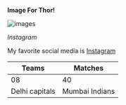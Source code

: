 **Image For Thor!**


![images](http://maxblizz.com/wp-content/uploads/2022/01/thor.jpg)

_Instagram_

My favorite social media is [Instagram](https://instagram.com)

| Teams | Matches |
| --- |  --- |
| 08 | 40 |
| Delhi capitals | Mumbai Indians |


